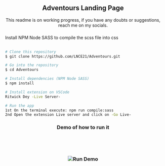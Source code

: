 <h2 align="center"> Adventours Landing Page </h2>

<p align= "center">This readme is on working progress, if you have any doubts or suggestions, reach me on my socials.</p>


<h3 align="center"></h3>Install NPM Node SASS to compile the scss file into css
<br>
<br>

```bash
# Clone this repository
$ git clone https://github.com/LNCE21/Adventours.git

# Go into the repository
$ cd Adventours

# Install dependencies (NPM Node SASS)
$ npm install

# Install extension on VSCode
Ritwick Dey -Live Server-

# Run the app
1st On the terminal execute: npm run compile:sass
2nd Open the extension Live server and click on -Go Live-

```
<h3 align="center"> Demo of how to run it<h3>
<p align="center">
<br>
<br>
<br>
<img src="#" alt="Run Demo"/>
</>

